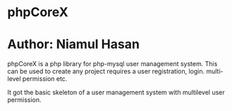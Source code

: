 # phpCoreX
# Author: Niamul Hasan
phpCoreX is a php library for php-mysql user management system. This can be used to create any project requires a user registration, login. multi-level permission etc. 

It got the basic skeleton of a user management system with multilevel user permission.
